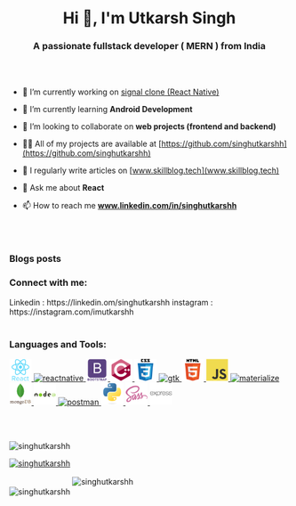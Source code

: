 <h1 align="center">Hi 👋, I'm Utkarsh Singh</h1>
<h3 align="center">A passionate fullstack developer ( MERN ) from India</h3>
<br></br>

- 🔭 I’m currently working on [signal clone (React Native)](https://github.com/singhutkarshh/signal--clone)

- 🌱 I’m currently learning **Android Development**

- 👯 I’m looking to collaborate on **web projects (frontend and backend)**

- 👨‍💻 All of my projects are available at [https://github.com/singhutkarshh](https://github.com/singhutkarshh)

- 📝 I regularly write articles on [www.skillblog.tech](www.skillblog.tech)

- 💬 Ask me about **React**

- 📫 How to reach me **www.linkedin.com/in/singhutkarshh**

<br></br>
### Blogs posts
<!-- BLOG-POST-LIST:START -->
<!-- BLOG-POST-LIST:END -->
<h3 align="left">Connect with me:</h3>
Linkedin : https://linkedin.om/singhutkarshh
instagram : https://instagram.com/imutkarshh
<br></br>
<h3 align="left">Languages and Tools:</h3>
<p align="left"><a href="https://reactjs.org/" target="_blank"> <img src="https://raw.githubusercontent.com/devicons/devicon/master/icons/react/react-original-wordmark.svg" alt="react" width="40" height="40"/> </a> <a href="https://reactnative.dev/" target="_blank"> <img src="https://reactnative.dev/img/header_logo.svg" alt="reactnative" width="40" height="40"/> </a>  <a href="https://getbootstrap.com" target="_blank"> <img src="https://raw.githubusercontent.com/devicons/devicon/master/icons/bootstrap/bootstrap-plain-wordmark.svg" alt="bootstrap" width="40" height="40"/> </a> <a href="https://www.w3schools.com/cpp/" target="_blank"> <img src="https://raw.githubusercontent.com/devicons/devicon/master/icons/cplusplus/cplusplus-original.svg" alt="cplusplus" width="40" height="40"/> </a> <a href="https://www.w3schools.com/css/" target="_blank"> <img src="https://raw.githubusercontent.com/devicons/devicon/master/icons/css3/css3-original-wordmark.svg" alt="css3" width="40" height="40"/> </a> <a href="https://www.gtk.org/" target="_blank"> <img src="https://upload.wikimedia.org/wikipedia/commons/7/71/GTK_logo.svg" alt="gtk" width="40" height="40"/> </a> <a href="https://www.w3.org/html/" target="_blank"> <img src="https://raw.githubusercontent.com/devicons/devicon/master/icons/html5/html5-original-wordmark.svg" alt="html5" width="40" height="40"/> </a> <a href="https://developer.mozilla.org/en-US/docs/Web/JavaScript" target="_blank"> <img src="https://raw.githubusercontent.com/devicons/devicon/master/icons/javascript/javascript-original.svg" alt="javascript" width="40" height="40"/> </a> <a href="https://materializecss.com/" target="_blank"> <img src="https://raw.githubusercontent.com/prplx/svg-logos/5585531d45d294869c4eaab4d7cf2e9c167710a9/svg/materialize.svg" alt="materialize" width="40" height="40"/> </a> <a href="https://www.mongodb.com/" target="_blank"> <img src="https://raw.githubusercontent.com/devicons/devicon/master/icons/mongodb/mongodb-original-wordmark.svg" alt="mongodb" width="40" height="40"/> </a> <a href="https://nodejs.org" target="_blank"> <img src="https://raw.githubusercontent.com/devicons/devicon/master/icons/nodejs/nodejs-original-wordmark.svg" alt="nodejs" width="40" height="40"/> </a> <a href="https://postman.com" target="_blank"> <img src="https://www.vectorlogo.zone/logos/getpostman/getpostman-icon.svg" alt="postman" width="40" height="40"/> </a> <a href="https://www.python.org" target="_blank"> <img src="https://raw.githubusercontent.com/devicons/devicon/master/icons/python/python-original.svg" alt="python" width="40" height="40"/> </a> <a href="https://sass-lang.com" target="_blank"> <img src="https://raw.githubusercontent.com/devicons/devicon/master/icons/sass/sass-original.svg" alt="sass" width="40" height="40"/> </a><a href="https://expressjs.com" target="_blank"> <img src="https://raw.githubusercontent.com/devicons/devicon/master/icons/express/express-original-wordmark.svg" alt="express" width="40" height="40"/> </a> </p>
<br></br>
<p align="left"> <img src="https://komarev.com/ghpvc/?username=singhutkarshh&label=Profile%20views&color=0e75b6&style=flat" alt="singhutkarshh" /> </p>

<p align="left"> <a href="https://github.com/ryo-ma/github-profile-trophy"><img src="https://github-profile-trophy.vercel.app/?username=singhutkarshh" alt="singhutkarshh" /></a> </p>
<p ><img style="padding-top:20px" align="left" src="https://github-readme-stats.vercel.app/api/top-langs?username=singhutkarshh&show_icons=true&locale=en&layout=compact" alt="singhutkarshh" /></p>
<p>&nbsp;<img align="center" src="https://github-readme-stats.vercel.app/api?username=singhutkarshh&show_icons=true&locale=en" alt="singhutkarshh" /></p>
